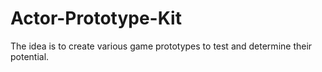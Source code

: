 # Actor-Prototype-Kit
 The idea is to create various game prototypes to test and determine their potential.
